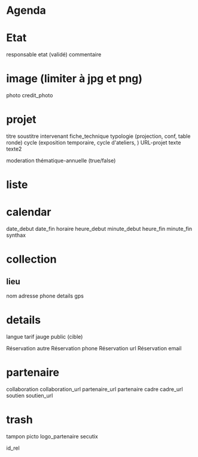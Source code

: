 
#
# Agenda
#

# Etat
responsable
etat (validé)
commentaire

#
# image (limiter à jpg et png)
photo
credit_photo

# projet
titre
soustitre
intervenant
fiche_technique
typologie (projection, conf, table ronde)
cycle (exposition temporaire, cycle d'ateliers, )
URL-projet
texte
texte2

moderation
thématique-annuelle (true/false)

# liste
# calendar
date_debut
date_fin
horaire
heure_debut
minute_debut
heure_fin
minute_fin
synthax

# collection
## lieu
nom
adresse
phone
details
gps


# details
langue
tarif
jauge
public (cible)

Réservation autre
Réservation phone
Réservation url
Réservation email




# partenaire
collaboration
collaboration_url
partenaire_url
partenaire
cadre
cadre_url
soutien
soutien_url


# trash
tampon
picto
logo_partenaire
secutix

id_rel
